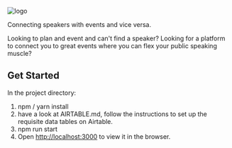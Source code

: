 ![logo](https://i.imgur.com/SxYhhs6.png)

Connecting speakers with events and vice versa.

Looking to plan and event and can't find a speaker? Looking for a platform to connect you to great events where you can flex your public speaking muscle?

## Get Started

In the project directory:

1. npm / yarn install
2. have a look at AIRTABLE.md, follow the instructions to set up the requisite data tables on Airtable.
3. npm run start
4. Open [http://localhost:3000](http://localhost:3000) to view it in the browser.
